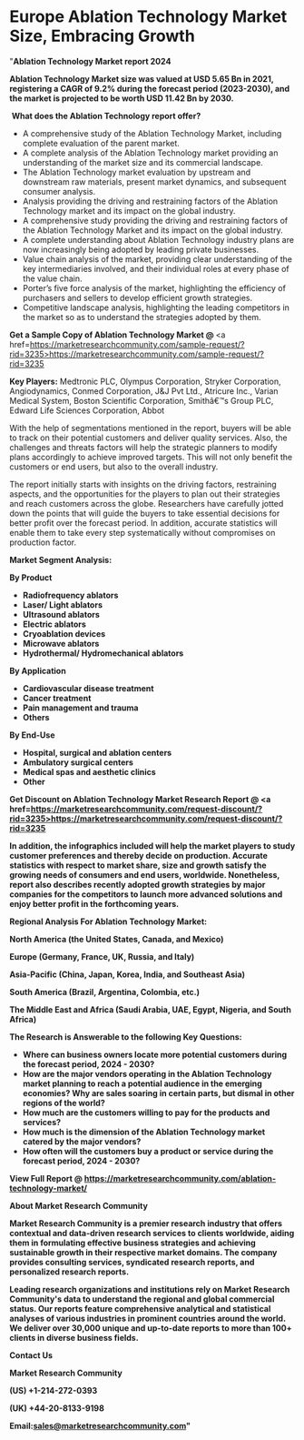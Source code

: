 # Europe Ablation Technology Market Size, Embracing Growth
"<strong>Ablation Technology Market report 2024</strong>

<strong>Ablation Technology Market size was valued at USD 5.65 Bn in 2021, registering a CAGR of 9.2% during the forecast period (2023-2030), and the market is projected to be worth USD 11.42 Bn by 2030.</strong>

 <strong><b>What does the Ablation Technology report offer?</b></strong>
<ul>
  <li>A comprehensive study of the Ablation Technology Market, including complete evaluation of the parent market.</li>
  <li>A complete analysis of the Ablation Technology market providing an understanding of the market size and its commercial landscape.</li>
  <li>The Ablation Technology market evaluation by upstream and downstream raw materials, present market dynamics, and subsequent consumer analysis.</li>
  <li>Analysis providing the driving and restraining factors of the Ablation Technology market and its impact on the global industry.</li>
  <li>A comprehensive study providing the driving and restraining factors of the Ablation Technology Market and its impact on the global industry.</li>
  <li>A complete understanding about Ablation Technology industry plans are now increasingly being adopted by leading private businesses.</li>
  <li>Value chain analysis of the market, providing clear understanding of the key intermediaries involved, and their individual roles at every phase of the value chain.</li>
  <li>Porter’s five force analysis of the market, highlighting the efficiency of purchasers and sellers to develop efficient growth strategies.</li>
  <li>Competitive landscape analysis, highlighting the leading competitors in the market so as to understand the strategies adopted by them.</li>
</ul>

<strong>Get a Sample Copy of Ablation Technology Market @ </strong><a href=https://marketresearchcommunity.com/sample-request/?rid=3235><u>https://marketresearchcommunity.com/sample-request/?rid=3235</u></a>

<strong>Key Players:</strong> 
Medtronic PLC, Olympus Corporation, Stryker Corporation, Angiodynamics, Conmed Corporation, J&amp;J Pvt Ltd., Atricure Inc., Varian Medical System, Boston Scientific Corporation, Smithâ€™s Group PLC, Edward Life Sciences Corporation, Abbot

With the help of segmentations mentioned in the report, buyers will be able to track on their potential customers and deliver quality services. Also, the challenges and threats factors will help the strategic planners to modify plans accordingly to achieve improved targets. This will not only benefit the customers or end users, but also to the overall industry.

The report initially starts with insights on the driving factors, restraining aspects, and the opportunities for the players to plan out their strategies and reach customers across the globe. Researchers have carefully jotted down the points that will guide the buyers to take essential decisions for better profit over the forecast period. In addition, accurate statistics will enable them to take every step systematically without compromises on production factor.

<strong>Market Segment Analysis:</strong>


<strong><strong>By Product</strong></h4>
<ul>
 	<li>Radiofrequency ablators</li>
 	<li>Laser/ Light ablators</li>
 	<li>Ultrasound ablators</li>
 	<li>Electric ablators</li>
 	<li>Cryoablation devices</li>
 	<li>Microwave ablators</li>
 	<li>Hydrothermal/ Hydromechanical ablators</li>
</ul>
<strong><strong>By Application</strong></h4>
<ul>
 	<li>Cardiovascular disease treatment</li>
 	<li>Cancer treatment</li>
 	<li>Pain management and trauma</li>
 	<li>Others</li>
</ul>
<strong><strong>By End-Use</strong></h4>
<ul>
 	<li>Hospital, surgical and ablation centers</li>
 	<li>Ambulatory surgical centers</li>
 	<li>Medical spas and aesthetic clinics</li>
 	<li>Other</li>
</ul>

<strong>Get Discount on Ablation Technology Market Research Report @ </b></strong><a href=https://marketresearchcommunity.com/request-discount/?rid=3235><u>https://marketresearchcommunity.com/request-discount/?rid=3235</u></a>

In addition, the infographics included will help the market players to study customer preferences and thereby decide on production. Accurate statistics with respect to market share, size and growth satisfy the growing needs of consumers and end users, worldwide. Nonetheless, report also describes recently adopted growth strategies by major companies for the competitors to launch more advanced solutions and enjoy better profit in the forthcoming years.

<strong>Regional Analysis For Ablation Technology Market:</strong>

<strong>North America</strong> (the United States, Canada, and Mexico)

<strong>Europe</strong> (Germany, France, UK, Russia, and Italy)

<strong>Asia-Pacific</strong> (China, Japan, Korea, India, and Southeast Asia)

<strong>South America</strong> (Brazil, Argentina, Colombia, etc.)

<strong>The Middle East and Africa</strong> (Saudi Arabia, UAE, Egypt, Nigeria, and South Africa)

<strong>The Research is Answerable to the following Key Questions:</strong>
<ul>
 	<li>Where can business owners locate more potential customers during the forecast period, 2024 - 2030?</li>
 	<li>How are the major vendors operating in the Ablation Technology market planning to reach a potential audience in the emerging economies? Why are sales soaring in certain parts, but dismal in other regions of the world?</li>
 	<li>How much are the customers willing to pay for the products and services?</li>
 	<li>How much is the dimension of the Ablation Technology market catered by the major vendors?</li>
 	<li>How often will the customers buy a product or service during the forecast period, 2024 - 2030?</li>
</ul>

<strong>View Full Report @</strong> <a href=https://marketresearchcommunity.com/ablation-technology-market/>https://marketresearchcommunity.com/ablation-technology-market/</a>

<strong>About Market Research Community</strong>

Market Research Community is a premier research industry that offers contextual and data-driven research services to clients worldwide, aiding them in formulating effective business strategies and achieving sustainable growth in their respective market domains. The company provides consulting services, syndicated research reports, and personalized research reports.

Leading research organizations and institutions rely on Market Research Community's data to understand the regional and global commercial status. Our reports feature comprehensive analytical and statistical analyses of various industries in prominent countries around the world. We deliver over 30,000 unique and up-to-date reports to more than 100+ clients in diverse business fields.

<strong>Contact Us</strong>

<strong>Market Research Community</strong>

(US) +1-214-272-0393

(UK) +44-20-8133-9198

<strong>Email:</strong>sales@marketresearchcommunity.com"
